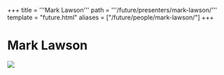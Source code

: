 +++
title = '''Mark Lawson'''
path = '''/future/presenters/mark-lawson/'''
template = "future.html"
aliases = ["/future/people/mark-lawson/"]
+++

<h1>Mark Lawson</h1>

<img class="speaker-photo" src="https://custom.cvent.com/C3A4539B19F74ABCB6FCE437F6BC0A74/files/event/910aaf2914d44586a56fbd0b3b2c31c0/3d88c02aa0b447a7888c3c8235a4a8b6.jpg">

